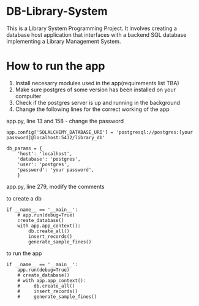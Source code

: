 # DB-Library-System
This is a Library System Programming Project. It involves creating a database host application that interfaces with a backend SQL database implementing a Library Management System.

# How to run the app
1. Install necesarry modules used in the app(requirements list TBA)
2. Make sure postgres of some version has been installed on your compulter
3. Check if the postgres server is up and running in the background
4. Change the following lines for the correct working of the app

app.py, line 13 and 158 - change the password 
```
app.config['SQLALCHEMY_DATABASE_URI'] = 'postgresql://postgres:[your password]@localhost:5432/library_db'

db_params = {
    'host': 'localhost',
    'database': 'postgres',
    'user': 'postgres',
    'password': 'your password',
    }
```

app.py, line 279, modify the comments

to create a db
```
if __name__ == '__main__':
    # app.run(debug=True)
    create_database()
    with app.app_context():
        db.create_all()
        insert_records()
        generate_sample_fines()
```

to run the app
```
if __name__ == '__main__':
    app.run(debug=True)
    # create_database()
    # with app.app_context():
    #     db.create_all()
    #     insert_records()
    #     generate_sample_fines()
```
